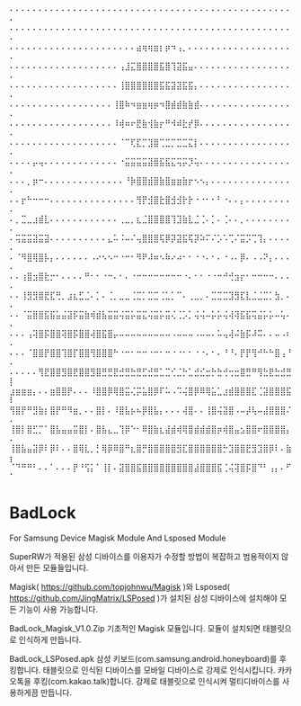 ⠄⠄⠄⠄⠄⠄⠄⠄⠄⠄⠄⠄⠄⠄⠄⠄⠄⠄⠄⠄⠄⠄⠄⠄⠄⠄⠄⠄⠄⠄⠄⠄⠄⠄⠄⠄⠄⠄⠄⠄⠄⠄⠄⠄⠄⠄⠄⠄⠄⠄
⠄⠄⠄⠄⠄⠄⠄⠄⠄⠄⠄⠄⠄⠄⠄⠄⠄⠄⠄⠄⠄⠄⠄⠄⠄⠄⠄⠄⠄⠄⠄⠄⠄⠄⠄⠄⠄⠄⠄⠄⠄⠄⠄⠄⠄⠄⠄⠄⠄⠄
⠄⠄⠄⠄⠄⠄⠄⠄⠄⠄⠄⠄⠄⠄⠄⠄⠄⠄⠄⠄⠄⠄⣴⢶⢶⣶⡆⡶⠲⢠⡀⠄⠄⠄⠄⠄⠄⠄⠄⠄⠄⠄⠄⠄⠄⠄⠄⠄⠄⠄
⠄⠄⠄⠄⠄⠄⠄⠄⠄⠄⠄⠄⠄⠄⠄⠄⠄⠄⠄⢠⣸⣍⣿⣿⣿⣿⣯⣿⢹⣽⣯⣤⠄⠄⠄⠄⠄⠄⠄⠄⠄⠄⠄⠄⠄⠄⠄⠄⠄⠄
⠄⠄⠄⠄⠄⠄⠄⠄⠄⠄⠄⠄⠄⠄⠄⠄⠄⠄⠄⢸⣿⣿⣿⣿⣿⣿⣯⣯⣽⣽⣯⣯⡄⠄⠄⠄⠄⠄⠄⠄⠄⠄⠄⠄⠄⠄⠄⠄⠄⠄
⠄⠄⠄⠄⠄⠄⠄⠄⠄⠄⠄⠄⠄⠄⠄⠄⠄⠄⢸⣿⠷⠲⣶⣶⢶⡶⠲⣿⣾⣾⣷⣷⣾⠄⠄⠄⠄⠄⠄⠄⠄⠄⠄⠄⠄⠄⠄⠄⠄⠄
⠄⠄⠄⠄⠄⠄⠄⠄⠄⠄⠄⠄⠄⠄⠄⠄⠄⠄⠸⢾⠶⠖⣟⣷⢺⣷⡖⠛⠺⠾⣗⡞⡿⠄⠄⠄⠄⠄⠄⠄⠄⠄⠄⠄⠄⠄⠄⠄⠄⠄
⠄⠄⠄⠄⠄⠄⠄⠄⠄⠄⠄⠄⠄⠄⠄⠄⠄⠄⠄⠈⠉⢏⣏⡉⣹⣿⢉⣉⡉⣉⣉⣍⡇⠄⠄⠄⠄⠄⠄⠄⠄⠄⠄⠄⠄⠄⠄⠄⠄⠄
⠄⠄⠄⠄⡤⢤⠄⠄⠄⠄⠄⠄⠄⠄⠄⠄⠄⠄⠄⠐⣭⣭⣭⣭⣽⣿⣯⣯⣍⢭⡭⡹⢥⠄⠄⠄⠄⠄⠄⠄⠄⠄⠄⠄⠄⠄⠄⠄⠄⠄
⠄⠄⠄⡀⡶⠒⠄⠄⠄⠄⠄⠄⠄⠄⠄⠄⠄⠄⠄⠄⠘⡷⣿⣿⣾⣿⣷⣿⣶⣶⣷⡖⠢⠢⡄⠄⠄⠄⠄⠄⠄⠄⠄⠄⠄⠄⠄⠄⠄⠄
⠄⠄⡖⠓⠒⠒⠒⠄⠄⠄⠄⠄⠄⠄⠄⠄⠄⠄⠄⠄⠄⠄⢻⡟⣺⣿⣗⣿⣺⣺⡗⡗⠐⠐⠂⠂⠃⠐⠄⠄⡄⠄⠄⠄⠄⠄⠄⠄⠄⠄
⠄⡀⣉⣀⣰⣾⣇⠄⠄⠄⠄⠄⠄⠄⠄⠄⠄⠄⠄⢀⣀⡀⣆⣈⣿⣿⣿⣿⢹⣹⣷⣇⣈⢈⠄⡁⠄⢈⠄⠄⡀⠄⠄⠄⠄⠄⠄⠄⠄⠄
⠄⢭⣭⣭⣽⣭⣽⠄⠄⠄⠄⠄⠄⠄⠄⠄⠄⣄⠥⠨⠤⠌⢤⣿⣿⣿⢯⡿⡽⣽⣯⢯⡽⠵⠍⠌⡡⠡⢉⠌⣭⡩⢉⢹⡄⠄⠄⠄⠄⠄
⠄⠈⠻⣿⢿⣿⡧⡄⠄⠄⠄⠄⠄⠄⠠⠔⠢⠢⠒⠐⠒⠂⠻⠟⠼⠶⠢⠷⠔⠴⠂⠂⠐⠐⠄⠂⠄⠐⠠⠄⡿⠄⠠⠠⠝⡄⠄⠄⠄⠄
⠄⠄⢰⣿⣲⣿⣗⡒⠂⠄⠄⠄⠄⠛⠂⠂⠐⠒⠄⠂⠄⠐⠒⠒⠒⠒⠒⠒⠒⠒⠐⠄⠂⠂⠐⠐⠒⠚⢚⣲⡖⠂⠒⠒⠒⠒⠄⠄⠄⠄
⠄⠄⢸⣻⣻⣿⣟⣏⢛⡀⣰⣆⣋⣈⠄⡁⠄⢈⡀⣀⣀⢈⣉⡁⣉⣉⢈⣁⡁⠉⠄⢀⣀⡀⠄⣉⣉⣉⣹⣻⣏⣇⣈⣈⣉⡁⣳⡀⠄⠄
⠄⠄⠈⣭⣿⣿⣯⣯⣥⣬⣽⡯⣭⣷⢾⣾⣧⣭⣭⢬⣭⡥⣭⣍⢬⣭⡥⣭⢌⢈⡡⡁⢬⢬⠤⡥⡥⢬⢼⢽⣯⣯⢭⣬⡥⡥⠤⢥⠄⠄
⠄⠄⠄⢠⢽⣿⡯⣿⣿⢽⣿⡯⣿⣿⢼⣿⣯⣿⡤⠤⠤⠤⠤⠤⠤⠤⠤⠤⠠⠤⠤⠤⠠⠤⠤⠄⠥⢤⢼⠬⣷⡯⠼⠭⠄⠄⠤⠠⠆⠄
⠄⠄⠄⠈⣿⣿⡟⣿⣿⢹⣿⡏⣿⣿⢻⣿⣿⣿⠓⠐⠒⠂⠒⠒⠐⠒⠂⠒⠐⠐⠂⠂⠐⠐⠄⠂⠄⠘⠘⠄⡟⡟⢻⠚⠓⠓⣿⢠⠘⠄
⠄⠄⠄⠄⠄⢻⣟⣿⣿⣻⣿⣟⣿⣿⣻⣿⣛⣛⣟⣚⣛⣓⣛⣋⣚⣛⣁⣉⢊⣈⡓⣁⣚⣊⣒⡓⣓⢚⢒⣒⣿⣛⠛⢻⣓⣟⣓⣚⣛⡇
⣰⣶⣶⣶⡄⠄⠄⣶⣿⣿⡟⠄⠄⠄⠸⣿⣿⡿⢿⣿⣭⢌⡭⣥⣿⡿⠏⠥⠠⠩⢬⣿⡿⠿⢿⣥⣁⣰⣾⣿⣿⣿⣏⢈⣽⣿⣿⣿⣯⠇
⢻⣿⡟⠛⣻⣷⡆⣿⡟⠛⠻⣶⡀⠄⠄⣿⡇⠄⠸⣿⣧⡦⠦⡿⣿⣧⡄⠄⠄⠄⢼⣿⠄⠄⢸⣿⢬⣽⣿⠠⠤⡼⢧⠤⣼⣿⣿⣿⠌⠄
⢸⣿⡇⣿⣋⡉⠁⣿⣧⣤⣤⣭⣿⡇⠄⣿⣧⣄⣀⢹⡿⠑⠂⠿⣿⣷⣆⣼⣾⢾⢿⣿⣾⣾⣾⣿⡶⢾⣿⣤⣢⣿⣿⠖⣿⣿⣿⣿⡄⠄
⢸⣿⣧⣤⣽⡿⠇⡿⠇⠄⠄⣿⢿⣇⡀⡃⢿⡿⠿⣿⠛⣆⣿⡛⣿⣿⣿⣿⣿⣻⣏⣿⣿⣿⣿⣿⣿⡓⣹⣿⣿⣟⣻⣹⣿⡿⠇⠄⣷⡆
⠈⠙⠛⠛⠃⠄⠄⠁⠄⠄⠄⡟⠘⢫⡅⠁⢸⡇⠄⣽⣿⣿⣯⣿⣿⣿⣿⣿⣿⣿⣿⣿⣼⣿⣿⣿⣯⢈⢬⢽⣿⡯⣿⠙⠃⢠⡄⠄⠋⠁


# BadLock
For Samsung Device Magisk Module And Lsposed Module

SuperRW가 적용된 삼성 디바이스를 이용자가 수정할 방법이 복잡하고 범용적이지 않아서 만든 모듈들입니다.

Magisk( https://github.com/topjohnwu/Magisk )와 Lsposed( https://github.com/JingMatrix/LSPosed )가 설치된 삼성 디바이스에 설치해야 모든 기능이 사용 가능합니다. 

BadLock_Magisk_V1.0.Zip
기초적인 Magisk 모듈입니다.
모듈이 설치되면 태블릿으로 인식하게 만듭니다.

BadLock_LSPosed.apk
삼성 키보드(com.samsung.android.honeyboard)를 후킹합니다.
태블릿으로 인식된 디바이스를 모바일 디바이스로 강제로 인식시킵니다.
카카오톡을 후킹(com.kakao.talk)합니다.
강제로 태블릿으로 인식시켜 멀티디바이스를 사용하게끔 만듭니다.
